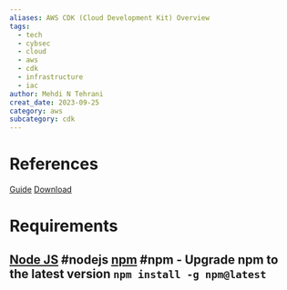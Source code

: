 ```yaml
---
aliases: AWS CDK (Cloud Development Kit) Overview
tags:
  - tech
  - cybsec
  - cloud
  - aws
  - cdk
  - infrastructure
  - iac
author: Mehdi N Tehrani
creat_date: 2023-09-25
category: aws
subcategory: cdk
---
```


# References
[Guide](https://docs.aws.amazon.com/cdk/v2/guide/home.html)
[Download](https://docs.aws.amazon.com/cdk/v2/guide/getting_started.html#getting_started_install)

# Requirements
[Node JS](https://nodejs.org/en/download) #nodejs
[npm](https://docs.npmjs.com/) #npm
	- Upgrade npm to the latest version `npm install -g npm@latest`
- 